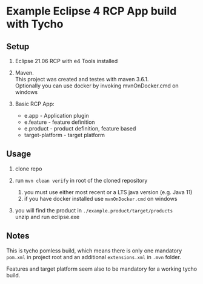 # Example Eclipse 4 RCP App build with Tycho
## Setup
1. Eclipse 21.06 RCP with e4 Tools installed
1. Maven.   
This project was created and testes with maven 3.6.1.  
Optionally you can use docker by invoking mvnOnDocker.cmd on windows
2. Basic RCP App:  

    * e.app - Application plugin
    * e.feature - feature definition 
    * e.product - product definition, feature based
    * target-platform - target platform

## Usage

1. clone repo
2. run `mvn clean verify` in root of the cloned repository
    1. you must use either most recent or a LTS java version (e.g. Java 11)
    2. if you have docker installed use `mvnOnDocker.cmd` on windows

3. you will find the product in `./example.product/target/products`  
unzip and run eclipse.exe

## Notes
This is  tycho pomless build, which means there is only one mandatory `pom.xml` in project root and an additional `extensions.xml` in `.mvn` folder. 

Features and target platform seem also to be mandatory for a working tycho build.

